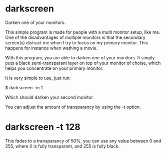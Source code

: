 darkscreen
==========

Darken one of your monitors.

This simple program is made for people with a multi monitor setup, like me. One of the disadvantages of multiple monitors is that the secondary screen(s) distract me when I try to focus on my primary monitor. This happens for instance when wathing a movie.

With this program, you are able to darken one of your monitors. It simply puts a black semi-transparant layer on top of your monitor of choise, which helps you concentrate on your primary monitor. 

It is very simple to use, just run:

$ darkscreen -m 1

Which should darken your second monitor.

You can adjust the amount of transparancy by using the -t option.

# darkscreen -t 128

This fades to a transparancy of 50%, you can use any value between 0 and 255, where 0 is fully transparant, and 255 is fully black.
